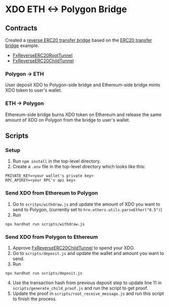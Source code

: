 # XDO ETH <-> Polygon Bridge

## Contracts
Created a [reverse ERC20 transfer bridge](https://github.com/xDollar-Finance/contracts/tree/erc20-reverse-transfer/contracts/examples/erc20-reverse-transfer) based on the [ERC20 transfer bridge](https://github.com/xDollar-Finance/contracts/tree/main/contracts/examples/erc20-transfer) example.

* [FxReverseERC20RootTunnel](https://github.com/xDollar-Finance/contracts/blob/erc20-reverse-transfer/contracts/examples/erc20-reverse-transfer/FxReverseERC20RootTunnel.sol)
* [FxReverseERC20ChildTunnel](https://github.com/xDollar-Finance/contracts/blob/erc20-reverse-transfer/contracts/examples/erc20-reverse-transfer/FxReverseERC20ChildTunnel.sol)

### Polygon -> ETH
User deposit XDO to Polygon-side bridge and Ethereum-side bridge mints XDO token to user's wallet.

### ETH -> Polygon
Ethereum-side bridge burns XDO token on Ethereum and release the same amount of XDO on Polygon from the bridge to user's wallet.

## Scripts
### Setup
1. Run `npm install` in the top-level directory.
2. Create a `.env` file in the top-level directory which looks like this:
```
PRIVATE_KEY=<your wallet's private key>
RPC_APIKEY=<your RPC's api key>
```

### Send XDO from Ethereum to Polygon
1. Go to `scritps/withdraw.js` and update the amount of XDO you want to send to Polygon, (currently set to `hre.ethers.utils.parseEther("0.5")`)
2. Run
```
npx hardhat run scripts/withdraw.js
```

### Send XDO from Polygon to Ethereum
1. Approve [FxReverseERC20ChildTunnel](https://github.com/xDollar-Finance/contracts/blob/erc20-reverse-transfer/contracts/examples/erc20-reverse-transfer/FxReverseERC20ChildTunnel.sol) to spend your XDO.
2. Go to `scripts/deposit.js` and update the wallet and amount you want to send.
3. Run
```
npx hardhat run scripts/deposit.js
```
4. Use the transaction hash from previous deposit step to update line 11 in `scripts/generate_child_proof.js` and run the script to get proof.
5. Update the proof in `scripts/root_receive_message.js` and run this script to finish the process.
